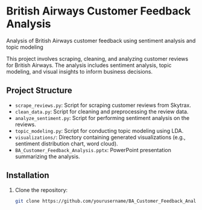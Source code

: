 # British Airways Customer Feedback Analysis
Analysis of British Airways customer feedback using sentiment analysis and topic modeling

This project involves scraping, cleaning, and analyzing customer reviews for British Airways. The analysis includes sentiment analysis, topic modeling, and visual insights to inform business decisions.

## Project Structure

- `scrape_reviews.py`: Script for scraping customer reviews from Skytrax.
- `clean_data.py`: Script for cleaning and preprocessing the review data.
- `analyze_sentiment.py`: Script for performing sentiment analysis on the reviews.
- `topic_modeling.py`: Script for conducting topic modeling using LDA.
- `visualizations/`: Directory containing generated visualizations (e.g., sentiment distribution chart, word cloud).
- `BA_Customer_Feedback_Analysis.pptx`: PowerPoint presentation summarizing the analysis.

## Installation

1. Clone the repository:
   ```sh
   git clone https://github.com/yourusername/BA_Customer_Feedback_Analysis.git

